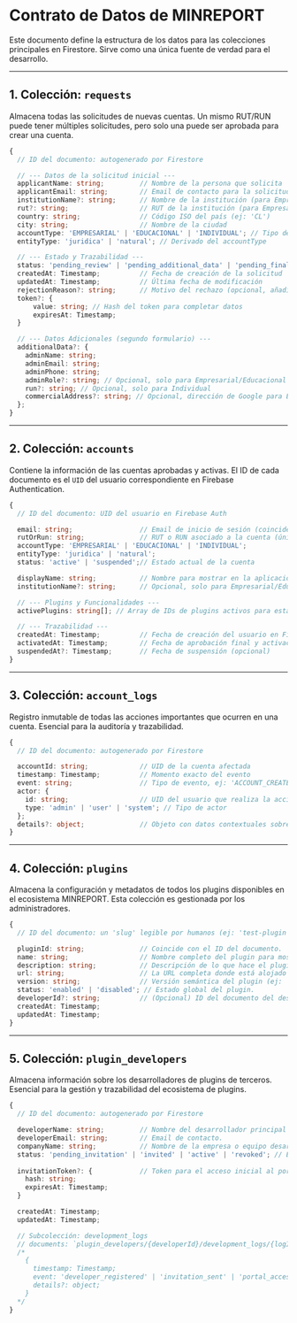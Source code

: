 # Contrato de Datos de MINREPORT

Este documento define la estructura de los datos para las colecciones principales en Firestore. Sirve como una única fuente de verdad para el desarrollo.

---

## 1. Colección: `requests`

Almacena todas las solicitudes de nuevas cuentas. Un mismo RUT/RUN puede tener múltiples solicitudes, pero solo una puede ser aprobada para crear una cuenta.

```typescript
{
  // ID del documento: autogenerado por Firestore

  // --- Datos de la solicitud inicial ---
  applicantName: string;         // Nombre de la persona que solicita
  applicantEmail: string;        // Email de contacto para la solicitud
  institutionName?: string;      // Nombre de la institución (para Empresarial/Educacional)
  rut?: string;                  // RUT de la institución (para Empresarial/Educacional)
  country: string;               // Código ISO del país (ej: 'CL')
  city: string;                  // Nombre de la ciudad
  accountType: 'EMPRESARIAL' | 'EDUCACIONAL' | 'INDIVIDUAL'; // Tipo de cuenta solicitada
  entityType: 'juridica' | 'natural'; // Derivado del accountType

  // --- Estado y Trazabilidad ---
  status: 'pending_review' | 'pending_additional_data' | 'pending_final_review' | 'rejected' | 'activated';
  createdAt: Timestamp;          // Fecha de creación de la solicitud
  updatedAt: Timestamp;          // Última fecha de modificación
  rejectionReason?: string;      // Motivo del rechazo (opcional, añadido por un admin)
  token?: {
      value: string; // Hash del token para completar datos
      expiresAt: Timestamp;
  }

  // --- Datos Adicionales (segundo formulario) ---
  additionalData?: {
    adminName: string;
    adminEmail: string;
    adminPhone: string;
    adminRole?: string; // Opcional, solo para Empresarial/Educacional
    run?: string; // Opcional, solo para Individual
    commercialAddress?: string; // Opcional, dirección de Google para Empresarial/Educacional
  };
}
```

---

## 2. Colección: `accounts`

Contiene la información de las cuentas aprobadas y activas. El ID de cada documento es el `UID` del usuario correspondiente en Firebase Authentication.

```typescript
{
  // ID del documento: UID del usuario en Firebase Auth

  email: string;                 // Email de inicio de sesión (coincide con Firebase Auth)
  rutOrRun: string;              // RUT o RUN asociado a la cuenta (único para cuentas activas)
  accountType: 'EMPRESARIAL' | 'EDUCACIONAL' | 'INDIVIDUAL';
  entityType: 'juridica' | 'natural';
  status: 'active' | 'suspended';// Estado actual de la cuenta

  displayName: string;           // Nombre para mostrar en la aplicación
  institutionName?: string;      // Opcional, solo para Empresarial/Educacional

  // --- Plugins y Funcionalidades ---
  activePlugins: string[]; // Array de IDs de plugins activos para esta cuenta

  // --- Trazabilidad ---
  createdAt: Timestamp;          // Fecha de creación del usuario en Firebase Auth
  activatedAt: Timestamp;        // Fecha de aprobación final y activación de la cuenta
  suspendedAt?: Timestamp;       // Fecha de suspensión (opcional)
}
```

---

## 3. Colección: `account_logs`

Registro inmutable de todas las acciones importantes que ocurren en una cuenta. Esencial para la auditoría y trazabilidad.

```typescript
{
  // ID del documento: autogenerado por Firestore

  accountId: string;             // UID de la cuenta afectada
  timestamp: Timestamp;          // Momento exacto del evento
  event: string;                 // Tipo de evento, ej: 'ACCOUNT_CREATED', 'PLUGIN_ACTIVATED', 'ACCOUNT_SUSPENDED'
  actor: {
    id: string;                  // UID del usuario que realiza la acción (puede ser un admin o el propio usuario)
    type: 'admin' | 'user' | 'system'; // Tipo de actor
  };
  details?: object;              // Objeto con datos contextuales sobre el evento (ej: { pluginId: '...' })
}
```

---

## 4. Colección: `plugins`

Almacena la configuración y metadatos de todos los plugins disponibles en el ecosistema MINREPORT. Esta colección es gestionada por los administradores.

```typescript
{
  // ID del documento: un 'slug' legible por humanos (ej: 'test-plugin', 'georeport-pro')

  pluginId: string;              // Coincide con el ID del documento.
  name: string;                  // Nombre completo del plugin para mostrar en la UI (ej: 'Plugin de Prueba').
  description: string;           // Descripción de lo que hace el plugin.
  url: string;                   // La URL completa donde está alojado el plugin.
  version: string;               // Versión semántica del plugin (ej: '1.0.0').
  status: 'enabled' | 'disabled'; // Estado global del plugin.
  developerId?: string;          // (Opcional) ID del documento del desarrollador que creó este plugin.
  createdAt: Timestamp;
  updatedAt: Timestamp;
}
```

---

## 5. Colección: `plugin_developers`

Almacena información sobre los desarrolladores de plugins de terceros. Esencial para la gestión y trazabilidad del ecosistema de plugins.

```typescript
{
  // ID del documento: autogenerado por Firestore

  developerName: string;         // Nombre del desarrollador principal o de contacto.
  developerEmail: string;        // Email de contacto.
  companyName: string;           // Nombre de la empresa o equipo desarrollador.
  status: 'pending_invitation' | 'invited' | 'active' | 'revoked'; // Estado del desarrollador.
  
  invitationToken?: {            // Token para el acceso inicial al portal de desarrollador.
    hash: string;
    expiresAt: Timestamp;
  }

  createdAt: Timestamp;
  updatedAt: Timestamp;

  // Subcolección: development_logs
  // documents: `plugin_developers/{developerId}/development_logs/{logId}`
  /*
    {
      timestamp: Timestamp;
      event: 'developer_registered' | 'invitation_sent' | 'portal_accessed';
      details?: object;
    }
  */
}
```